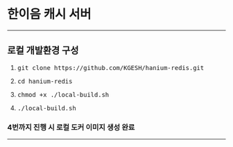 # 한이음 캐시 서버

---

## 로컬 개발환경 구성

1. <pre>git clone https://github.com/KGESH/hanium-redis.git</pre>

2. <pre>cd hanium-redis</pre>

3. <pre>chmod +x ./local-build.sh</pre>

4. <pre>./local-build.sh</pre>

### 4번까지 진행 시 로컬 도커 이미지 생성 완료 

---


